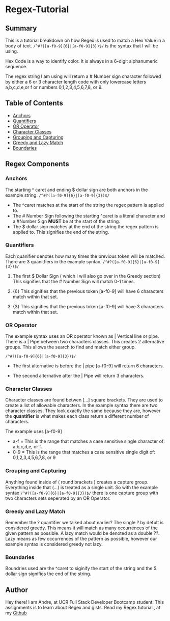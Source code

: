 # Regex-Tutorial

## Summary
This is a tutorial breakdown on how Regex is used to match a Hex Value in a body of text. 
`/^#?([a-f0-9]{6}|[a-f0-9]{3})$/` is the syntax that I will be using. 

Hex Code is a way to identify color. It is always in a 6-digit alphanumeric sequence. 

The regex string I am using will return a # Number sign character followed by either a 6 or 3 character length code with only lowercase letters a,b,c,d,e,or f or numbers 0,1,2,3,4,5,6,7,8, or 9. 


## Table of Contents

- [Anchors](#anchors)
- [Quantifiers](#quantifiers)
- [OR Operator](#or-operator)
- [Character Classes](#character-classes)
- [Grouping and Capturing](#grouping-and-capturing)
- [Greedy and Lazy Match](#greedy-and-lazy-match)
- [Boundaries](#boundaries)

## Regex Components

### Anchors
The starting ^ caret and ending $ dollar sign are both anchors in the example string. 
`/^#?([a-f0-9]{6}|[a-f0-9]{3})$/`

* The ^caret matches at the start of the string the regex pattern is applied to.
* The # Number Sign following the starting ^caret is a literal character and a #Number Sign **MUST** be at the start of the string. 
* The $ dollar sign matches at the end of the string the regex pattern is applied to. This signifies the end of the string. 


### Quantifiers
Each quanifier denotes how many times the previous token will be matched. 
There are 3 quanitfiers in the example syntax. 
`/^#?([a-f0-9]{6}|[a-f0-9]{3})$/`

1. The first $ Dollar Sign ( which I will also go over in the Greedy section)
   This signifies that the # Number Sign will match 0-1 times. 
    
2. {6}
   This signifies that the previous token [a-f0-9] will have 6 characters match within that set.
    
3. {3}
  This signifies that the previous token [a-f0-9] will have 3 characters match within that set.

### OR Operator
The example syntax uses an OR operator known as | Vertical line or pipe. 
There is a | Pipe between two characters classes. This creates 2 alternative groups. This allows the search to find and match either group. 

`/^#?([a-f0-9]{6}|[a-f0-9]{3})$/`
* The first alternative is before the | pipe [a-f0-9] will return 6 characters. 

* The second alternative after the | Pipe will return 3 characters. 

### Character Classes
Character classes are found betwen [...] square brackets. They are used to create a list of allowable characters. 
In the example syntax there are two character classes. They look exactly the same because they are, however the **quantifier** is what makes each class return a different number of characters. 

The example uses [a-f0-9]
* a-f = This is the range that matches a case sensitive single character of:  a,b,c,d,e, or f.  
* 0-9 = This is the range that matches a case sensitive single digit of: 0,1,2,3,4,5,6,7,8, or 9

### Grouping and Capturing
Anything found inside of ( round brackets ) creates a capture group. Everything inside that (...) is treated as a single unit. 
So with the example syntax 
`/^#?([a-f0-9]{6}|[a-f0-9]{3})$/`
there is one capture group with two characters sets seperated by an OR Operator.

### Greedy and Lazy Match
Remember the ? quantifier we talked about earlier? 
The single ? by defult is considered greedy. This means it will match as many occurrences of the given pattern as possible.
A lazy match would be denoted as a double ??.  Lazy means as few occurrences of the pattern as possible, however our example syntax is considered greedy not lazy. 

### Boundaries
Boundries used are the ^caret to siginify the start of the string and the $ dollar sign signifies the end of the string.

## Author
Hey there! I am Andre, at UCR Full Stack Developer Bootcamp student. This assignments is to learn about Regex and gists. Read my Regex tutorial., at my [Github](https://github.com/Dre0239/Regex-Tutorial) 
